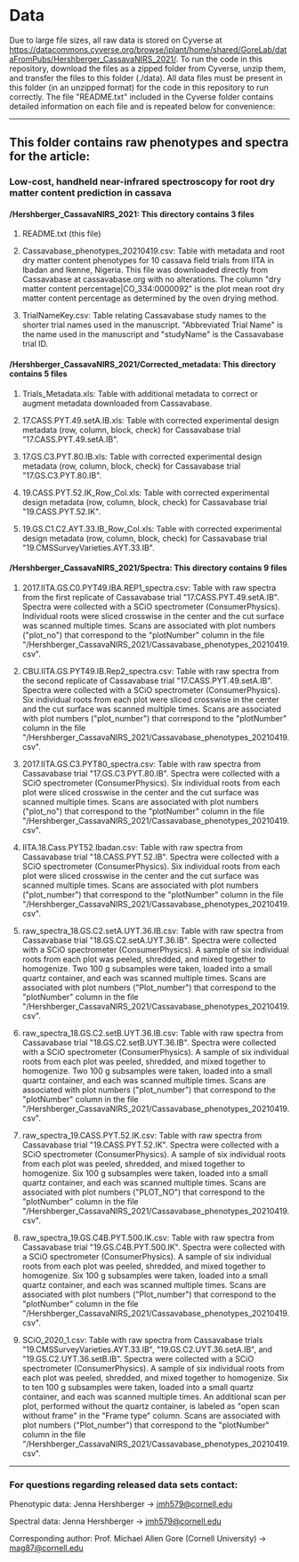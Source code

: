 # Data

Due to large file sizes, all raw data is stored on Cyverse at https://datacommons.cyverse.org/browse/iplant/home/shared/GoreLab/dataFromPubs/Hershberger_CassavaNIRS_2021/. To run the code in this repository, download the files as a zipped folder from Cyverse, unzip them, and transfer the files to this folder (./data). All data files must be present in this folder (in an unzipped format) for the code in this repository to run correctly. The file "README.txt" included in the Cyverse folder contains detailed information on each file and is repeated below for convenience:


***
## This folder contains raw phenotypes and spectra for the article:
### Low-cost, handheld near-infrared spectroscopy for root dry matter content prediction in cassava


#### /Hershberger_CassavaNIRS_2021: This directory contains 3 files

1. README.txt (this file)

2. Cassavabase_phenotypes_20210419.csv: Table with metadata and root dry matter content phenotypes for 10 cassava field trials from IITA in Ibadan and Ikenne, Nigeria. This file was downloaded directly from Cassavabase at cassavabase.org with no alterations. The column "dry matter content percentage|CO_334:0000092" is the plot mean root dry matter content percentage as determined by the oven drying method.

3. TrialNameKey.csv: Table relating Cassavabase study names to the shorter trial names used in the manuscript. "Abbreviated Trial Name" is the name used in the manuscript and "studyName" is the Cassavabase trial ID.


#### /Hershberger_CassavaNIRS_2021/Corrected_metadata: This directory contains 5 files

1. Trials_Metadata.xls: Table with additional metadata to correct or augment metadata downloaded from Cassavabase.

2. 17.CASS.PYT.49.setA.IB.xls: Table with corrected experimental design metadata (row, column, block, check) for Cassavabase trial "17.CASS.PYT.49.setA.IB".

3. 17.GS.C3.PYT.80.IB.xls: Table with corrected experimental design metadata (row, column, block, check) for Cassavabase trial "17.GS.C3.PYT.80.IB".

4. 19.CASS.PYT.52.IK_Row_Col.xls: Table with corrected experimental design metadata (row, column, block, check) for Cassavabase trial "19.CASS.PYT.52.IK".

5. 19.GS.C1.C2.AYT.33.IB_Row_Col.xls: Table with corrected experimental design metadata (row, column, block, check) for Cassavabase trial "19.CMSSurveyVarieties.AYT.33.IB".


#### /Hershberger_CassavaNIRS_2021/Spectra: This directory contains 9 files

1. 2017.IITA.GS.C0.PYT49.IBA.REP1_spectra.csv: Table with raw spectra from the first replicate of Cassavabase trial "17.CASS.PYT.49.setA.IB". Spectra were collected with a SCiO spectrometer (ConsumerPhysics). Individual roots were sliced crosswise in the center and the cut surface was scanned multiple times. Scans are associated with plot numbers ("plot_no") that correspond to the "plotNumber" column in the file "/Hershberger_CassavaNIRS_2021/Cassavabase_phenotypes_20210419.csv".

2. CBU.IITA.GS.PYT49.IB.Rep2_spectra.csv: Table with raw spectra from the second replicate of Cassavabase trial "17.CASS.PYT.49.setA.IB". Spectra were collected with a SCiO spectrometer (ConsumerPhysics). Six individual roots from each plot were sliced crosswise in the center and the cut surface was scanned multiple times. Scans are associated with plot numbers ("plot_number") that correspond to the "plotNumber" column in the file "/Hershberger_CassavaNIRS_2021/Cassavabase_phenotypes_20210419.csv".

3. 2017.IITA.GS.C3.PYT80_spectra.csv: Table with raw spectra from Cassavabase trial "17.GS.C3.PYT.80.IB". Spectra were collected with a SCiO spectrometer (ConsumerPhysics). Six individual roots from each plot were sliced crosswise in the center and the cut surface was scanned multiple times. Scans are associated with plot numbers ("plot_no") that correspond to the "plotNumber" column in the file "/Hershberger_CassavaNIRS_2021/Cassavabase_phenotypes_20210419.csv".

4. IITA.18.Cass.PYT52.Ibadan.csv: Table with raw spectra from Cassavabase trial "18.CASS.PYT.52.IB". Spectra were collected with a SCiO spectrometer (ConsumerPhysics). Six individual roots from each plot were sliced crosswise in the center and the cut surface was scanned multiple times. Scans are associated with plot numbers ("plot_number") that correspond to the "plotNumber" column in the file "/Hershberger_CassavaNIRS_2021/Cassavabase_phenotypes_20210419.csv".

5. raw_spectra_18.GS.C2.setA.UYT.36.IB.csv: Table with raw spectra from Cassavabase trial "18.GS.C2.setA.UYT.36.IB". Spectra were collected with a SCiO spectrometer (ConsumerPhysics). A sample of six individual roots from each plot was peeled, shredded, and mixed together to homogenize. Two 100 g subsamples were taken, loaded into a small quartz container, and each was scanned multiple times. Scans are associated with plot numbers ("Plot_number") that correspond to the "plotNumber" column in the file "/Hershberger_CassavaNIRS_2021/Cassavabase_phenotypes_20210419.csv".

6. raw_spectra_18.GS.C2.setB.UYT.36.IB.csv: Table with raw spectra from Cassavabase trial "18.GS.C2.setB.UYT.36.IB". Spectra were collected with a SCiO spectrometer (ConsumerPhysics). A sample of six individual roots from each plot was peeled, shredded, and mixed together to homogenize. Two 100 g subsamples were taken, loaded into a small quartz container, and each was scanned multiple times. Scans are associated with plot numbers ("plot_number") that correspond to the "plotNumber" column in the file "/Hershberger_CassavaNIRS_2021/Cassavabase_phenotypes_20210419.csv".

7. raw_spectra_19.CASS.PYT.52.IK.csv: Table with raw spectra from Cassavabase trial "19.CASS.PYT.52.IK". Spectra were collected with a SCiO spectrometer (ConsumerPhysics). A sample of six individual roots from each plot was peeled, shredded, and mixed together to homogenize. Six 100 g subsamples were taken, loaded into a small quartz container, and each was scanned multiple times. Scans are associated with plot numbers ("PLOT_NO") that correspond to the "plotNumber" column in the file "/Hershberger_CassavaNIRS_2021/Cassavabase_phenotypes_20210419.csv".

8. raw_spectra_19.GS.C4B.PYT.500.IK.csv: Table with raw spectra from Cassavabase trial "19.GS.C4B.PYT.500.IK". Spectra were collected with a SCiO spectrometer (ConsumerPhysics). A sample of six individual roots from each plot was peeled, shredded, and mixed together to homogenize. Six 100 g subsamples were taken, loaded into a small quartz container, and each was scanned multiple times. Scans are associated with plot numbers ("Plot_number") that correspond to the "plotNumber" column in the file "/Hershberger_CassavaNIRS_2021/Cassavabase_phenotypes_20210419.csv".

9. SCiO_2020_1.csv: Table with raw spectra from Cassavabase trials "19.CMSSurveyVarieties.AYT.33.IB", "19.GS.C2.UYT.36.setA.IB", and "19.GS.C2.UYT.36.setB.IB". Spectra were collected with a SCiO spectrometer (ConsumerPhysics). A sample of six individual roots from each plot was peeled, shredded, and mixed together to homogenize. Six to ten 100 g subsamples were taken, loaded into a small quartz container, and each was scanned multiple times. An additional scan per plot, performed without the quartz container, is labeled as "open scan without frame" in the "Frame type" column. Scans are associated with plot numbers ("Plot_number") that correspond to the "plotNumber" column in the file "/Hershberger_CassavaNIRS_2021/Cassavabase_phenotypes_20210419.csv".

---
### For questions regarding released data sets contact:
Phenotypic data: Jenna Hershberger -> jmh579@cornell.edu

Spectral data: Jenna Hershberger -> jmh579@cornell.edu

Corresponding author: Prof. Michael Allen Gore (Cornell University) -> mag87@cornell.edu

